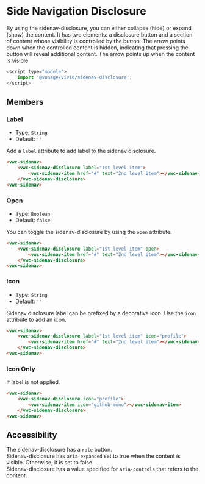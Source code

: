 # Side Navigation Disclosure

By using the sidenav-disclosure, you can either collapse (hide) or expand (show) the content.
It has two elements: a disclosure button and a section of content whose visibility is controlled by the button.
The arrow points down when the controlled content is hidden, indicating that pressing the button will reveal additional content.
The arrow points up when the content is visible.

```js
<script type="module">
    import '@vonage/vivid/sidenav-disclosure';
</script>
```

## Members

### Label

- Type: `String`
- Default: `''`

Add a `label` attribute to add label to the sidenav disclosure.

```html preview
<vwc-sidenav>
    <vwc-sidenav-disclosure label="1st level item">
        <vwc-sidenav-item href="#" text="2nd level item"></vwc-sidenav-item>
    </vwc-sidenav-disclosure>
<vwc-sidenav>
```

### Open

- Type: `Boolean`
- Default: `false`

You can toggle the sidenav-disclosure by using the `open` attribute.

```html preview
<vwc-sidenav>
    <vwc-sidenav-disclosure label="1st level item" open>
        <vwc-sidenav-item href="#" text="2nd level item"></vwc-sidenav-item>
    </vwc-sidenav-disclosure>
<vwc-sidenav>
```

### Icon

- Type: `String`
- Default: `''`

Sidenav disclosure label can be prefixed by a decorative icon.
Use the `icon` attribute to add an icon.

```html preview
<vwc-sidenav>
    <vwc-sidenav-disclosure label="1st level item" icon="profile">
        <vwc-sidenav-item href="#" text="2nd level item"></vwc-sidenav-item>
    </vwc-sidenav-disclosure>
<vwc-sidenav>
```

### Icon Only

If label is not applied.

```html preview
<vwc-sidenav>
    <vwc-sidenav-disclosure icon="profile">
        <vwc-sidenav-item icon="github-mono"></vwc-sidenav-item>
    </vwc-sidenav-disclosure>
<vwc-sidenav>
```

## Accessibility

The sidenav-disclosure has a `role` button.  
Sidenav-disclosure has `aria-expanded` set to true when the content is visible. Otherwise, it is set to false.  
Sidenav-disclosure has a value specified for `aria-controls` that refers to the content.
